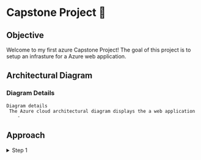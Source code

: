 # Capstone Project 🚀

## Objective

Welcome to my first azure Capstone Project! The goal of this project is to setup an infrasture for a Azure web application.


## Architectural Diagram


   ###   Diagram Details

```
Diagram details
 The Azure cloud architectural diagram displays the a web application
    - 
```


## Approach
<details>
<summary>Step 1</summary>

- Setup Pulumi
  - Install Pulumi
  - Configure Pulumi
  - Update main file with Azure resources needed

</details>




